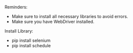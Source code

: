 Reminders:
- Make sure to install all necessary libraries to avoid errors.
- Make sure you have WebDriver installed.

Install Library:
- pip install selenium
- pip install schedule
